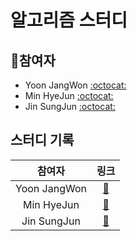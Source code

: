 # 알고리즘 스터디 

## 🐰참여자 

- Yoon JangWon [:octocat:](http://github.com/jangwonyoon) 
- Min HyeJun [:octocat:](https://github.com/alsgpwns)  
- Jin SungJun [:octocat:](https://github.com/sungjun-jin)

## 스터디 기록

|    참여자    |         링크         |
| :----------: | :------------------: |
| Yoon JangWon | [:link:](./jangwon/) |
|  Min HyeJun  | [:link:](./hyejun/)  |
| Jin SungJun  | [:link:](./sungjun/) |
